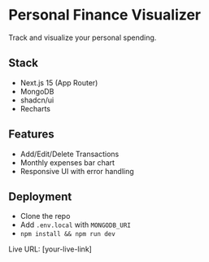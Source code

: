 # Personal Finance Visualizer

Track and visualize your personal spending.

## Stack

- Next.js 15 (App Router)
- MongoDB
- shadcn/ui
- Recharts

## Features

- Add/Edit/Delete Transactions
- Monthly expenses bar chart
- Responsive UI with error handling

## Deployment

- Clone the repo
- Add `.env.local` with `MONGODB_URI`
- `npm install && npm run dev`

Live URL: [your-live-link]
